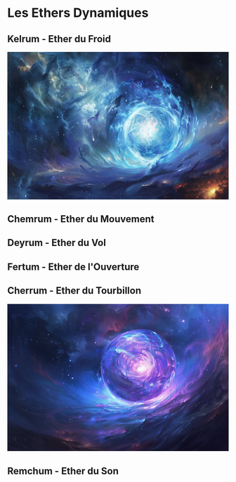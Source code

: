 # Les Ethers Dynamiques

## Kelrum - Ether du Froid
![Kelrum](../../_images/ether_glace.png)
## Chemrum - Ether du Mouvement
## Deyrum - Ether du Vol
## Fertum - Ether de l'Ouverture
## Cherrum - Ether du Tourbillon
![Cherrum](../../_images/ether_tourbillon.png)
## Remchum - Ether du Son